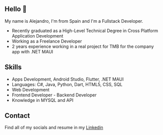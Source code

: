 ## Hello 👋

My name is Alejandro, I'm from Spain and I'm a Fullstack Developer.

* Recently graduated as a High-Level Technical Degree in Cross Platform Application Development
* Working as a Freelance Developer
* 2 years experience working in a real project for TMB for the company app with .NET MAUI

## Skills

* Apps Development, Android Studio, Flutter, .NET MAUI
* Languages: C#, Java, Python, Dart, HTML5, CSS, SQL
* Web Development
* Frontend Developer - Backend Developer
* Knowledge in MYSQL and API

## Contact

Find all of my socials and resume in my [Linkedin](https://www.linkedin.com/in/alejandro-legr%C3%A1-0aba3a251/)
